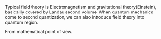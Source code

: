 Typical field theory is Electromagnetism and gravitational theory(Einstein), basicallly covered by Landau second volume. When quantum mechanics come to second quantization, we can also introduce field theory into quantum region.

From mathematical point of view.
